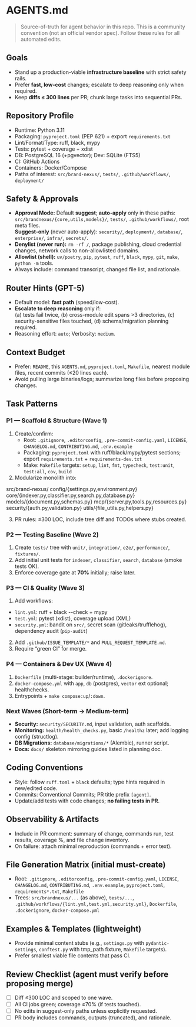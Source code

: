 # AGENTS.md
> Source-of-truth for agent behavior in this repo. This is a community convention (not an official vendor spec). Follow these rules for all automated edits.

## Goals
- Stand up a production-viable **infrastructure baseline** with strict safety rails.
- Prefer **fast, low-cost** changes; escalate to deep reasoning only when required.
- Keep **diffs ≤ 300 lines** per PR; chunk large tasks into sequential PRs.

## Repository Profile
- Runtime: Python 3.11
- Packaging: `pyproject.toml` (PEP 621) + export `requirements.txt`
- Lint/Format/Type: ruff, black, mypy
- Tests: pytest + coverage + xdist
- DB: PostgreSQL 16 (+pgvector); Dev: SQLite (FTS5)
- CI: GitHub Actions
- Containers: Docker/Compose
- Paths of interest: `src/brand-nexus/`, `tests/`, `.github/workflows/`, `deployment/`

## Safety & Approvals
- **Approval Mode:** Default **suggest**; **auto-apply** only in these paths:  
  `src/brandnexus/{core,utils,models}/`, `tests/`, `.github/workflows/`, root meta files.  
  **Suggest-only** (never auto-apply): `security/`, `deployment/`, `database/`, `enterprise/`, `infra/`, `secrets/`.
- **Denylist (never run):** `rm -rf /`, package publishing, cloud credential changes, network calls to non-allowlisted domains.
- **Allowlist (shell):** `uv/poetry`, `pip`, `pytest`, `ruff`, `black`, `mypy`, `git`, `make`, `python -m` tools.
- Always include: command transcript, changed file list, and rationale.

## Router Hints (GPT-5)
- Default model: **fast path** (speed/low-cost).
- **Escalate to deep reasoning** only if:  
  (a) tests fail twice, (b) cross-module edit spans >3 directories, (c) security-sensitive files touched, (d) schema/migration planning required.
- Reasoning effort: `auto`; Verbosity: `medium`.

## Context Budget
- Prefer: `README`, this `AGENTS.md`, `pyproject.toml`, `Makefile`, nearest module files, recent commits (≤20 lines each).
- Avoid pulling large binaries/logs; summarize long files before proposing changes.

## Task Patterns

### P1 — **Scaffold & Structure** (Wave 1)
1. Create/confirm:
   - Root: `.gitignore`, `.editorconfig`, `.pre-commit-config.yaml`, `LICENSE`, `CHANGELOG.md`, `CONTRIBUTING.md`, `.env.example`
   - Packaging: `pyproject.toml` with ruff/black/mypy/pytest sections; export `requirements.txt` + `requirements-dev.txt`
   - Make: `Makefile` targets: `setup`, `lint`, `fmt`, `typecheck`, `test:unit`, `test:all`, `cov`, `build`
2. Modularize monolith into:

src/brand-nexus/
config/{settings.py,environment.py}
core/{indexer.py,classifier.py,search.py,database.py}
models/{document.py,schemas.py}
mcp/{server.py,tools.py,resources.py}
security/{auth.py,validation.py}
utils/{file_utils.py,helpers.py}

3. PR rules: ≤300 LOC, include tree diff and TODOs where stubs created.

### P2 — **Testing Baseline** (Wave 2)
1. Create `tests/` tree with `unit/`, `integration/`, `e2e/`, `performance/`, `fixtures/`.
2. Add initial unit tests for `indexer`, `classifier`, `search`, `database` (smoke tests OK).
3. Enforce coverage gate at **70%** initially; raise later.

### P3 — **CI & Quality** (Wave 3)
1. Add workflows:
- `lint.yml`: ruff + black --check + mypy
- `test.yml`: pytest (xdist), coverage upload (XML)
- `security.yml`: bandit on `src/`, secret scan (gitleaks/trufflehog), dependency audit (`pip-audit`)
2. Add `.github/ISSUE_TEMPLATE/*` and `PULL_REQUEST_TEMPLATE.md`.
3. Require “green CI” for merge.

### P4 — **Containers & Dev UX** (Wave 4)
1. `Dockerfile` (multi-stage: builder/runtime), `.dockerignore`.
2. `docker-compose.yml` with `app`, `db` (postgres), `vector` ext optional; healthchecks.
3. Entrypoints + `make compose:up`/`:down`.

### Next Waves (Short-term → Medium-term)
- **Security:** `security/SECURITY.md`, input validation, auth scaffolds.
- **Monitoring:** `health/health_checks.py`, basic `/healthz` later; add logging config (structlog).
- **DB Migrations:** `database/migrations/*` (Alembic), runner script.
- **Docs:** `docs/` skeleton mirroring guides listed in planning doc.

## Coding Conventions
- Style: follow `ruff.toml` + `black` defaults; type hints required in new/edited code.
- Commits: Conventional Commits; PR title prefix `[agent]`.
- Update/add tests with code changes; **no failing tests in PR**.

## Observability & Artifacts
- Include in PR comment: summary of change, commands run, test results, coverage %, and file change inventory.
- On failure: attach minimal reproduction (commands + error text).

## File Generation Matrix (initial must-create)
- Root: `.gitignore`, `.editorconfig`, `.pre-commit-config.yaml`, `LICENSE`, `CHANGELOG.md`, `CONTRIBUTING.md`, `.env.example`, `pyproject.toml`, `requirements*.txt`, `Makefile`
- Trees: `src/brandnexus/...` (as above), `tests/...`, `.github/workflows/{lint.yml,test.yml,security.yml}`, `Dockerfile`, `.dockerignore`, `docker-compose.yml`

## Examples & Templates (lightweight)
- Provide minimal content stubs (e.g., `settings.py` with `pydantic-settings`, `conftest.py` with tmp_path fixture, `Makefile` targets).
- Prefer smallest viable file contents that pass CI.

## Review Checklist (agent must verify before proposing merge)
- [ ] Diff ≤300 LOC and scoped to one wave.
- [ ] All CI jobs green; coverage ≥70% (if tests touched).
- [ ] No edits in suggest-only paths unless explicitly requested.
- [ ] PR body includes commands, outputs (truncated), and rationale.
